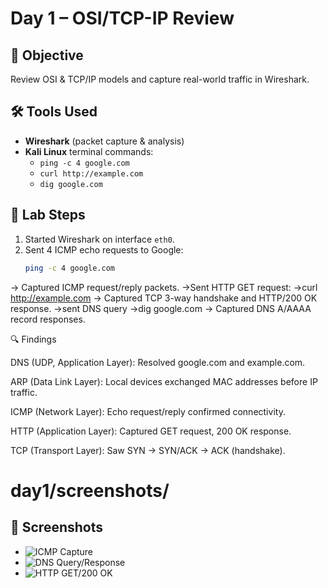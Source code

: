 # Day 1 – OSI/TCP-IP Review

## 🎯 Objective
Review OSI & TCP/IP models and capture real-world traffic in Wireshark.

## 🛠️ Tools Used
- **Wireshark** (packet capture & analysis)
- **Kali Linux** terminal commands:
  - `ping -c 4 google.com`
  - `curl http://example.com`
  - `dig google.com`

## 🧪 Lab Steps
1. Started Wireshark on interface `eth0`.
2. Sent 4 ICMP echo requests to Google:
   ```bash
   ping -c 4 google.com
→ Captured ICMP request/reply packets.
->Sent HTTP GET request:
   ->curl http://example.com
→ Captured TCP 3-way handshake and HTTP/200 OK response.
->sent DNS query
   ->dig google.com
→ Captured DNS A/AAAA record responses.

🔍 Findings

DNS (UDP, Application Layer): Resolved google.com and example.com.

ARP (Data Link Layer): Local devices exchanged MAC addresses before IP traffic.

ICMP (Network Layer): Echo request/reply confirmed connectivity.

HTTP (Application Layer): Captured GET request, 200 OK response.

TCP (Transport Layer): Saw SYN → SYN/ACK → ACK (handshake).

# day1/screenshots/

## 📸 Screenshots

- ![ICMP Capture](./screenshots/icmp.png)
- ![DNS Query/Response](./screenshots/dns.png)
- ![HTTP GET/200 OK](./screenshots/http.png)

